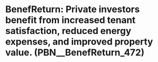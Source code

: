 # BenefReturn: __Private investors benefit from increased tenant satisfaction, reduced energy expenses, and improved property value.__ (PBN__BenefReturn_472)

